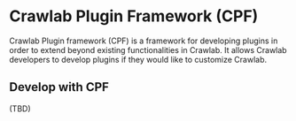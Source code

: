 # Crawlab Plugin Framework (CPF)

Crawlab Plugin framework (CPF) is a framework for developing plugins in order to extend beyond existing functionalities in Crawlab. It allows Crawlab developers to develop plugins if they would like to customize Crawlab.

## Develop with CPF

(TBD)
